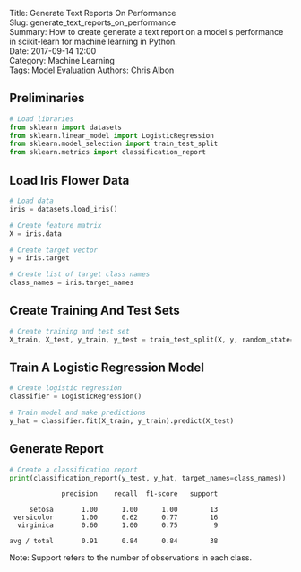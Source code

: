 Title: Generate Text Reports On Performance  
Slug: generate_text_reports_on_performance  
Summary: How to create generate a text report on a model's performance in scikit-learn for machine learning in Python.    
Date: 2017-09-14 12:00  
Category: Machine Learning  
Tags: Model Evaluation
Authors: Chris Albon

## Preliminaries


```python
# Load libraries
from sklearn import datasets
from sklearn.linear_model import LogisticRegression
from sklearn.model_selection import train_test_split
from sklearn.metrics import classification_report
```

## Load Iris Flower Data


```python
# Load data
iris = datasets.load_iris()

# Create feature matrix
X = iris.data

# Create target vector
y = iris.target

# Create list of target class names
class_names = iris.target_names
```

## Create Training And Test Sets


```python
# Create training and test set
X_train, X_test, y_train, y_test = train_test_split(X, y, random_state=1)
```

## Train A Logistic Regression Model


```python
# Create logistic regression
classifier = LogisticRegression()

# Train model and make predictions
y_hat = classifier.fit(X_train, y_train).predict(X_test)
```

## Generate Report


```python
# Create a classification report
print(classification_report(y_test, y_hat, target_names=class_names))
```

                 precision    recall  f1-score   support
    
         setosa       1.00      1.00      1.00        13
     versicolor       1.00      0.62      0.77        16
      virginica       0.60      1.00      0.75         9
    
    avg / total       0.91      0.84      0.84        38
    


Note: Support refers to the number of observations in each class.
